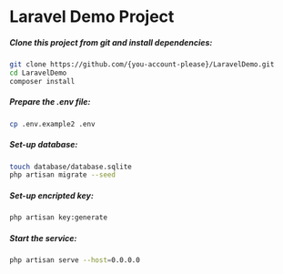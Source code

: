 # Laravel Demo Project

##### Clone this project from git and install dependencies:
```sh
git clone https://github.com/{you-account-please}/LaravelDemo.git
cd LaravelDemo
composer install
```

##### Prepare the .env file:
```sh
cp .env.example2 .env
```

##### Set-up database:
```sh
touch database/database.sqlite
php artisan migrate --seed
```

##### Set-up encripted key:
```sh
php artisan key:generate
```

##### Start the service:
```sh
php artisan serve --host=0.0.0.0
```
